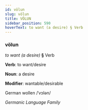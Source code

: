 ```yaml
---
id: völun
slug: völun
title: VÖLUN
sidebar_position: 590
hoverText: to want (a desire) § Verb
---
```


### völun

*to want (a desire)* **§** Verb

**Verb**: to want/desire

**Noun**: a desire

**Modifier**: wantable/desirable

German wollen /ˈvɔlən/

*Germanic Language Family*